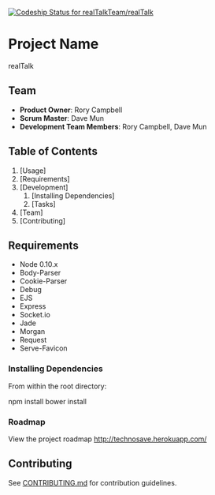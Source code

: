 [ ![Codeship Status for realTalkTeam/realTalk](https://codeship.com/projects/ac08c320-6c68-0132-76fc-3a463caf9dbd/status?branch=master)](https://codeship.com/projects/54042)

# Project Name

realTalk

## Team

  - __Product Owner__: Rory Campbell
  - __Scrum Master__: Dave Mun
  - __Development Team Members__: Rory Campbell, Dave Mun

## Table of Contents

1. [Usage]
1. [Requirements]
1. [Development]
    1. [Installing Dependencies]
    1. [Tasks]
1. [Team]
1. [Contributing]

## Requirements

- Node 0.10.x
- Body-Parser
- Cookie-Parser
- Debug
- EJS
- Express
- Socket.io
- Jade
- Morgan
- Request
- Serve-Favicon


### Installing Dependencies

From within the root directory:

npm install
bower install 


### Roadmap

View the project roadmap http://technosave.herokuapp.com/


## Contributing

See [CONTRIBUTING.md](CONTRIBUTING.md) for contribution guidelines.